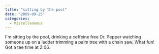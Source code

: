 ```yaml
---
title: "sitting by the pool"
date: "2009-09-25"
categories: 
  - Miscellaneous
---
```


I'm sitting by the pool, drinking a ceffeine free Dr. Pepper watching someone up on a ladder trimming a palm tree with a chain saw. What fun! Got a tee time at 2:06.
